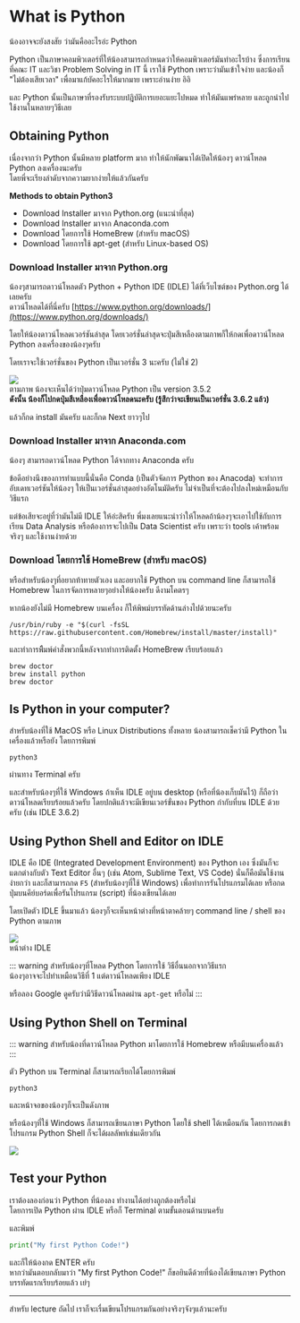 # What is Python
น้องอาจจะยังสงสัย ว่ามันคืออะไรอ่ะ Python

Python เป็นภาษาคอมพิวเตอร์ที่ให้น้องสามารถกำหนดว่าให้คอมพิวเตอร์มันทำอะไรบ้าง ซึ่งการเรียนที่คณะ IT และวิชา Problem Solving in IT นี้ เราใช้ Python เพราะว่ามันเข้าใจง่าย และน้องก็ "ไม่ต้องเสียเวลา" เพื่อมาแก้บัคอะไรให้มากมาย เพราะอ่านง่าย อิอิ

และ Python นั้นเป็นภาษาที่รองรับระบบปฎิบัติการเยอะแยะไปหมด ทำให้มันแพร่หลาย และถูกนำไปใช้งานในหลายๆวิธีเลย

## Obtaining Python
เนื่องจากว่า Python นั้นมีหลาย platform มาก ทำให้นักพัฒนาได้เปิดให้น้องๆ ดาวน์โหลด Python ลงเครื่องนะครับ<br>
โดยพี่จะเรียงลำดับจากความยากง่ายให้แล้วกันครับ

**Methods to obtain Python3**<br>
- Download Installer มาจาก Python.org (แนะนำที่สุด)
- Download Installer มาจาก Anaconda.com
- Download โดยการใช้ HomeBrew (สำหรับ macOS)
- Download โดยการใช้ apt-get (สำหรับ Linux-based OS)

### Download Installer มาจาก Python.org
น้องๆสามารถดาวน์โหลดตัว Python + Python IDE (IDLE) ได้ที่เว็บไซต์ของ Python.org ได้เลยครับ<br>
ดาวน์โหลดได้ที่นี่ครับ [https://www.python.org/downloads/](https://www.python.org/downloads/)

โดยให้น้องดาวน์โหลดเวอร์ชันล่าสุด โดยเวอร์ชั่นล่าสุดจะปุ่มสีเหลืองตามภาพก็ให้กดเพื่อดาวน์โหลด Python ลงเครื่องของน้องๆครับ

โดยเราจะใช้เวอร์ชั่นของ Python เป็นเวอร์ชั่น 3 นะครับ (ไม่ใช่ 2)

![](https://images.duckduckgo.com/iu/?u=http%3A%2F%2Fopensourceforu.com%2Fwp-content%2Fuploads%2F2016%2F09%2FFigure-1-Python-download-page-from-the-official-portal.jpg&f=1)<br>
ตามภาพ น้องจะเห็นได้ว่าปุ่มดาวน์โหลด Python เป็น version 3.5.2 <br>
**ดังนั้น น้องก็ไปกดปุ่มสีเหลืองเพื่อดาวน์โหลดนะครับ (รู้สึกว่าจะเขียนเป็นเวอร์ชั่น 3.6.2 แล้ว)**

แล้วก็กด install มันครับ และก็กด Next ยาวๆไป

### Download Installer มาจาก Anaconda.com
น้องๆ สามารถดาวน์โหลด Python ได้จากทาง Anaconda ครับ 

ข้อดีอย่างนึงของการทำแบบนี้นั่นคือ Conda (เป็นตัวจัดการ Python ของ Anacoda) จะทำการอับเดทเวอร์ชันให้น้องๆ ให้เป็นเวอร์ชั่นล่าสุดอย่างอัตโนมัติครับ ไม่จำเป็นที่จะต้องไปลงใหม่เหมือนกับวิธีแรก

แต่ข้อเสียจะอยู่ที่ว่ามันไม่มี IDLE ให้อ่ะสิครับ พี่มงเลยแนะนำว่าให้โหลดถ้าน้องๆจะเอาไปใช้กับการเรียน Data Analysis หรือต้องการจะไปเป็น Data Scientist ครับ เพราะว่า tools เค้าพร้อมจริงๆ และใช้งานง่ายด้วย

### Download โดยการใช้ HomeBrew (สำหรับ macOS)
หรือสำหรับน้องๆที่อยากท้าทายตัวเอง และอยากใช้ Python บน command line ก็สามารถใช้ Homebrew ในการจัดการหลายๆอย่างให้น้องครับ ดีงามโคตรๆ


หากน้องยังไม่มี Homebrew บนเครื่อง ก็ให้พิพม์บรรทัดด้านล่างไปด้วยนะครับ
```
/usr/bin/ruby -e "$(curl -fsSL https://raw.githubusercontent.com/Homebrew/install/master/install)"
```

และทำการพืิมพ์คำสั่งพวกนี้หลังจากทำการติดตั้ง HomeBrew เรียบร้อยแล้ว
```
brew doctor
brew install python
brew doctor
```

## Is Python in your computer?
สำหรับน้องที่ใช้ MacOS หรือ Linux Distributions ทั้งหลาย น้องสามารถเช็คว่ามี Python ในเครื่องแล้วหรือยัง โดยการพิมพ์
```
python3
```
ผ่านทาง Terminal ครับ

และสำหรับน้องๆที่ใช้ Windows ถ้าเห็น IDLE อยู่บน desktop (หรือที่น้องเก็บมันไว้) ก็ถือว่าดาวน์โหลดเรียบร้อยแล้วครับ โดยปกติแล้วจะมีเขียนเวอร์ขั่นของ Python กำกับที่บน IDLE ด้วยครับ (เช่น IDLE 3.6.2)

## Using Python Shell and Editor on IDLE
IDLE คือ IDE (Integrated Development Environment) ของ Python เอง ซึ่งมันก็จะแตกต่างกับตัว Text Editor อื่นๆ (เช่น Atom, Sublime Text, VS Code) นั่นก็คือมันใช้งานง่ายกว่า และก็สามารถกด `F5` (สำหรับน้องๆที่ใช้ Windows) เพื่อทำการรันโปรแกรมได้เลย หรือกดปุ่มบนคีย์บอร์ดเพื่อรันโปรแกรม (script) ที่น้องเขียนได้เลย

โดยเปิดตัว IDLE ขึ้นมาแล้ว น้องๆก็จะเห็นหน้าต่างที่หน้าตาคล้ายๆ command line / shell ของ Python ตามภาพ

![](https://images.duckduckgo.com/iu/?u=http%3A%2F%2Fi.stack.imgur.com%2Fbz1qE.jpg&f=1)<br>
หน้าต่าง IDLE

::: warning
สำหรับน้องๆที่โหลด Python โดยการใช้ วิธีอื่นนอกจากวิธีแรก<br>
น้องๆอาจจะไปทำเหมือนวิธีที่ 1 แต่ดาวน์โหลดเพียง IDLE 

หรือลอง Google ดูครับว่ามีวิธีดาวน์โหลดผ่าน `apt-get` หรือไม่
:::

## Using Python Shell on Terminal
::: warning
สำหรับน้องที่ดาวน์โหลด Python มาโดยการใช้ Homebrew หรือมีบนเครื่องแล้ว
:::

ตัว Python บน Terminal ก็สามารถเรียกได้โดยการพิมพ์
```
python3
```
และหน้าจอของน้องๆก็จะเป็นดังภาพ

หรือน้องๆที่ใช้ Windows ก็สามารถเขียนภาษา Python โดยใช้ shell ได้เหมือนกัน โดยการกดเข้าโปรแกรม Python Shell ก็จะได้ผลลัพท์เช่นเดียวกัน

![](https://images.duckduckgo.com/iu/?u=https%3A%2F%2Fraphaelmarques.files.wordpress.com%2F2010%2F03%2Fterminal-python.png&f=1)

## Test your Python
เราต้องลองก่อนว่า Python ที่น้องลง ทำงานได้อย่างถูกต้องหรือไม่<br>
โดยการเปิด Python ผ่าน IDLE หรือก็ Terminal ตามขั้นตอนด้านบนครับ

และพิมพ์
```python
print("My first Python Code!")
```

และก็ให้น้องกด ENTER ครับ<br>
หากว่ามันตอบกลับมาว่า "My first Python Code!" ก็ขอยินดีด้วยที่น้องได้เขียนภาษา Python บรรทัดแรกเรียบร้อยแล้ว เย่ๆ

---

สำหรับ lecture ถัดไป เราก็จะเรื่มเขียนโปรแกรมกันอย่างจริงๆจังๆแล้วนะครับ
